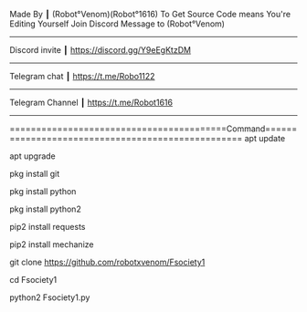 Made By ┃ (Robot°Venom)(Robot°1616) To Get Source Code means You're Editing Yourself Join Discord Message to (Robot°Venom)

--------------------------------------------------------------------------------------------------

Discord invite ┃ https://discord.gg/Y9eEgKtzDM

--------------------------------------------------------------------------------------------------

Telegram chat ┃ https://t.me/Robo1122 

--------------------------------------------------------------------------------------------------

Telegram Channel ┃ https://t.me/Robot1616 

--------------------------------------------------------------------------------------------------
=========================================Command==================================================
apt update

apt upgrade

pkg install git 

pkg install python

pkg install python2

pip2 install requests

pip2 install mechanize

git clone https://github.com/robotxvenom/Fsociety1

cd Fsociety1

python2 Fsociety1.py
